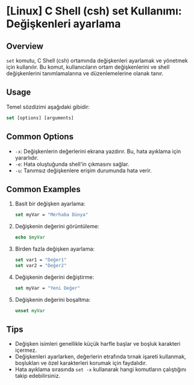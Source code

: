 # [Linux] C Shell (csh) set Kullanımı: Değişkenleri ayarlama

## Overview
`set` komutu, C Shell (csh) ortamında değişkenleri ayarlamak ve yönetmek için kullanılır. Bu komut, kullanıcıların ortam değişkenlerini ve shell değişkenlerini tanımlamalarına ve düzenlemelerine olanak tanır.

## Usage
Temel sözdizimi aşağıdaki gibidir:

```csh
set [options] [arguments]
```

## Common Options
- `-x`: Değişkenlerin değerlerini ekrana yazdırır. Bu, hata ayıklama için yararlıdır.
- `-e`: Hata oluştuğunda shell'in çıkmasını sağlar.
- `-u`: Tanımsız değişkenlere erişim durumunda hata verir.

## Common Examples
1. Basit bir değişken ayarlama:
   ```csh
   set myVar = "Merhaba Dünya"
   ```

2. Değişkenin değerini görüntüleme:
   ```csh
   echo $myVar
   ```

3. Birden fazla değişken ayarlama:
   ```csh
   set var1 = "Değer1"
   set var2 = "Değer2"
   ```

4. Değişkenin değerini değiştirme:
   ```csh
   set myVar = "Yeni Değer"
   ```

5. Değişkenin değerini boşaltma:
   ```csh
   unset myVar
   ```

## Tips
- Değişken isimleri genellikle küçük harfle başlar ve boşluk karakteri içermez.
- Değişkenleri ayarlarken, değerlerin etrafında tırnak işareti kullanmak, boşlukları ve özel karakterleri korumak için faydalıdır.
- Hata ayıklama sırasında `set -x` kullanarak hangi komutların çalıştığını takip edebilirsiniz.